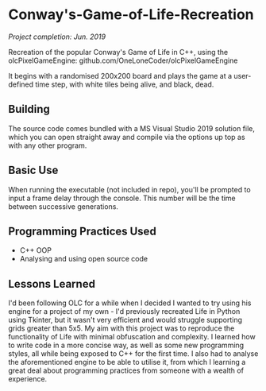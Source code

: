 # Conway's-Game-of-Life-Recreation
_Project completion: Jun. 2019_

Recreation of the popular Conway's Game of Life in C++, using the olcPixelGameEngine: github.com/OneLoneCoder/olcPixelGameEngine

It begins with a randomised 200x200 board and plays the game at a user-defined time step, with white tiles being alive, and black, dead.

## Building
The source code comes bundled with a MS Visual Studio 2019 solution file, which you can open straight away and compile via the options up top as with any other program. 

## Basic Use
When running the executable (not included in repo), you'll be prompted to input a frame delay through the console. This number will be the time between successive generations. 

## Programming Practices Used
- C++ OOP
- Analysing and using open source code

## Lessons Learned
I'd been following OLC for a while when I decided I wanted to try using his engine for a project of my own - I'd previously recreated Life in Python using Tkinter, but it wasn't very efficient and would struggle supporting grids greater than 5x5. My aim with this project was to reproduce the functionality of Life with minimal obfuscation and complexity. I learned how to write code in a more concise way, as well as some new programming styles, all while being exposed to C++ for the first time. I also had to analyse the aforementioned engine to be able to utilise it, from which I learning a great deal about programming practices from someone with a wealth of experience.
